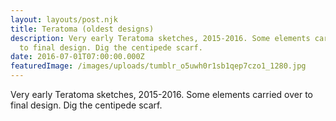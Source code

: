 ```yaml
---
layout: layouts/post.njk
title: Teratoma (oldest designs)
description: Very early Teratoma sketches, 2015-2016. Some elements carried over
  to final design. Dig the centipede scarf.
date: 2016-07-01T07:00:00.000Z
featuredImage: /images/uploads/tumblr_o5uwh0r1sb1qep7czo1_1280.jpg
---
```

Very early Teratoma sketches, 2015-2016. Some elements carried over to final design. Dig the centipede scarf.